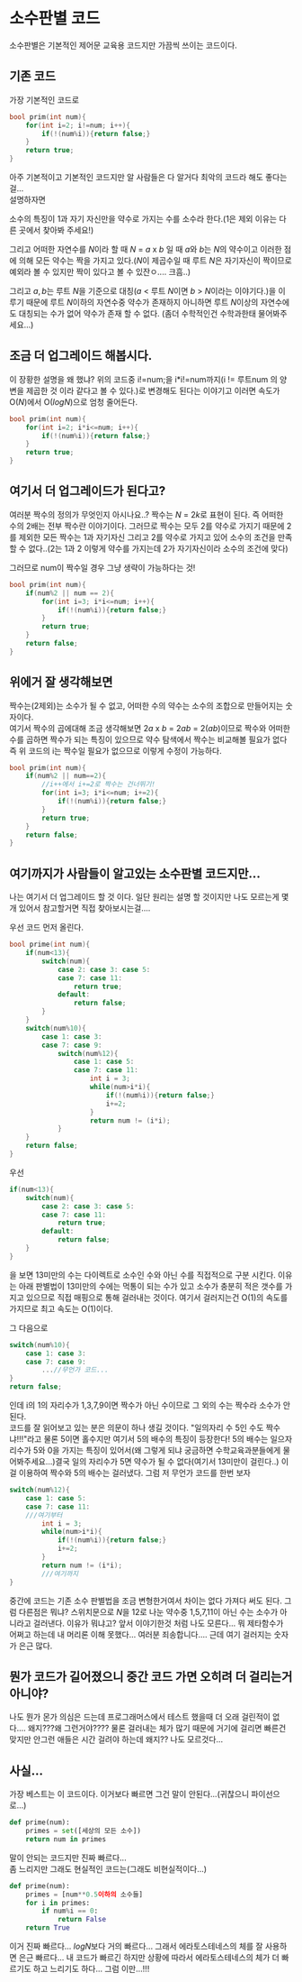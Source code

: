 # 소수판별 코드
소수판별은 기본적인 제어문 교육용 코드지만 가끔씩 쓰이는 코드이다.
## 기존 코드
가장 기본적인 코드로
```cpp
bool prim(int num){
    for(int i=2; i!=num; i++){
        if(!(num%i)){return false;}
    }
    return true;
}
```
아주 기본적이고 기본적인 코드지만 알 사람들은 다 알거다 최악의 코드라 해도 좋다는걸...  
설명하자면

소수의 특징이 1과 자기 자신만을 약수로 가지는 수를 소수라 한다.(1은 제외 이유는 다른 곳에서 찾아봐 주세요!)

그리고 어떠한 자연수를 $N$이라 할 때 $N$ = $a$ x $b$ 일 때 
$a$와 $b$는 $N$의 약수이고 이러한 점에 의해 모든 약수는 짝을 가지고 있다.($N$이 제곱수일 때 루트 $N$은 자기자신이 짝이므로 예외라 볼 수 있지만 짝이 있다고 볼 수 있잔ㅇ.... 크흠..)

그리고 $a,b$는 루트 $N$을 기준으로 대칭($a$ < 루트 $N$이면 $b$ > $N$이라는 이야기다.)을 이루기 때문에 루트 $N$이하의 자연수중 약수가 존재하지 아니하면 루트 $N$이상의 자연수에도 대칭되는 수가 없어 약수가 존재 할 수 없다. (좀더 수학적인건 수학과한태 물어봐주세요...)

## 조금 더 업그레이드 해봅시다.
이 장황한 설명을 왜 했냐? 위의 코드중 i!=num;을 i*i!=num까지(i != 루트num 의 양변을 제곱한 것 이라 같다고 볼 수 있다.)로 변경해도 된다는 이야기고 이러면 속도가 O($N$)에서 O($log N$)으로 엄청 줄어든다.
```cpp
bool prim(int num){
    for(int i=2; i*i<=num; i++){
        if(!(num%i)){return false;}
    }
    return true;
}
```

## 여기서 더 업그레이드가 된다고?
여러분 짝수의 정의가 무엇인지 아시나요..?
짝수는 $N$ = $2k$로 표현이 된다.
즉 어떠한 수의 2배는 전부 짝수란 이야기이다.
그러므로 짝수는 모두 2를 약수로 가지기 때문에 2를 제외한 모든 짝수는 1과 자기자신 그리고 2를 약수로 가지고 있어 소수의 조건을 만족할 수 없다..(2는 1과 2 이렇게 약수를 가지는데 2가 자기자신이라 소수의 조건에 맞다)

그러므로 num이 짝수일 경우 그냥 생략이 가능하다는 것!

```cpp
bool prim(int num){
    if(num%2 || num == 2){
        for(int i=3; i*i<=num; i++){
            if(!(num%i)){return false;}
        }
        return true;
    }
    return false;
}
```

## 위에거 잘 생각해보면
짝수는(2제외)는 소수가 될 수 없고, 어떠한 수의 약수는 소수의 조합으로 만들어지는 숫자이다.  
여기서 짝수의 곱에대해 조금 생각해보면 $2a$ x $b$ = $2ab$ = $2(ab)$이므로 짝수와 어떠한 수를 곱하면 짝수가 되는 특징이 있으므로 약수 탐색에서 짝수는 비교해볼 필요가 없다 즉 위 코드의 i는 짝수일 필요가 없으므로 이렇게 수정이 가능하다.

```cpp
bool prim(int num){
    if(num%2 || num==2){
        //i++에서 i+=2로 짝수는 건너뛰기!
        for(int i=3; i*i<=num; i+=2){
            if(!(num%i)){return false;}
        }
        return true;
    }
    return false;
}
```
## 여기까지가 사람들이 알고있는 소수판별 코드지만...
나는 여기서 더 업그레이드 할 것 이다. 일단 원리는 설명 할 것이지만 나도 모르는게 몇개 있어서 참고할거면 직접 찾아보시는걸....

우선 코드 먼저 올린다.
```cpp
bool prime(int num){
	if(num<13){
		switch(num){
			case 2: case 3: case 5:
			case 7:	case 11:
				return true;
			default:
				return false;
		}
	}
	switch(num%10){
		case 1: case 3:
		case 7: case 9:
			switch(num%12){
				case 1: case 5:
				case 7: case 11:
					int i = 3;
					while(num>i*i){
						if(!(num%i)){return false;}
						i+=2;
					}
					return num != (i*i);
			}
	}
	return false;
}
```
우선
```cpp
if(num<13){
    switch(num){
        case 2: case 3: case 5:
        case 7:	case 11:
            return true;
        default:
            return false;
    }
}
```
을 보면 13미만의 수는 다이렉트로 소수인 수와 아닌 수를 직접적으로 구분 시킨다. 이유는 아래 판별법이 13미만의 수에는 먹통이 되는 수가 있고 소수가 충분히 적은 갯수를 가지고 있으므로 직접 매핑으로 통해 걸러내는 것이다.
여기서 걸러지는건 O(1)의 속도를 가지므로 최고 속도는 O(1)이다.

그 다음으로 
```cpp
switch(num%10){
    case 1: case 3:
    case 7: case 9:
        ...//무언가 코드...
}
return false;
```
인데 i의 1의 자리수가 1,3,7,9이면 짝수가 아닌 수이므로 그 외의 수는 짝수라 소수가 안된다.  
코드를 잘 읽어보고 있는 분은 의문이 하나 생길 것이다. "일의자리 수 5인 수도 짝수냐!!!"라고 물론 5이면 홀수지만 여기서 5의 배수의 특징이 등장한다! 5의 배수는 일으자리수가 5와 0을 가지는 특징이 있어서(왜 그렇게 되냐 궁금하면 수학교육과분들에게 물어봐주세요...)결국 일의 자리수가 5면 약수가 될 수 없다(여기서 13미만이 걸린다..)
이걸 이용하여 짝수와 5의 배수는 걸러냈다.
그럼 저 무언가 코드를 한번 보자
```cpp
switch(num%12){
    case 1: case 5:
    case 7: case 11:
    ///여기부터
        int i = 3;
        while(num>i*i){
            if(!(num%i)){return false;}
            i+=2;
        }
        return num != (i*i);
        ///여기까지
}
```
중간에 코드는 기존 소수 판별법을 조금 변형한거여서 차이는 없다 가져다 써도 된다.
그럼 다른점은 뭐냐? 스위치문으로 $N$을 12로 나눈 약수중 1,5,7,11이 아닌 수는 소수가 아니라고 걸러낸다.
이유가 뭐냐고? 앞서 이야기한것 처럼 나도 모른다... 뭐 제타함수가 어쩌고 하는데 내 머리론 이해 못했다... 여러분 죄송합니다.... 근데 여기 걸러지는 숫자가 은근 많다.

## 뭔가 코드가 길어졌으니 중간 코드 가면 오히려 더 걸리는거 아니야?
나도 뭔가 몬가 의심은 드는데 프로그래머스에서 테스트 했을때 더 오래 걸린적이 없다.... 왜지???왜 그런거야???? 물론 걸러내는 체가 많기 때문에 거기에 걸리면 빠른건 맞지만 안그런 애들은 시간 걸려야 하는데 왜지?? 나도 모르것다...

## 사실...
가장 베스트는 이 코드이다. 이거보다 빠르면 그건 말이 안된다...(귀찮으니 파이선으로...)
```python
def prime(num):
    primes = set([세상의 모든 소수])
    return num in primes
```
말이 안되는 코드지만 진짜 빠르다...  
좀 느리지만 그래도 현실적인 코드는(그래도 비현실적이다...)
```python
def prime(num):
    primes = [num**0.5이하의 소수들]
    for i in primes:
        if num%i == 0:
            return False
    return True
```
이거 진짜 빠르다... $log N$보다 거의 빠르다...
그래서 에라토스테네스의 체를 잘 사용하면 은근 빠르다... 내 코드가 빠르긴 하지만 상황에 따라서 에라토스테네스의 체가 더 빠르기도 하고 느리기도 하다... 그럼 이만...!!!
